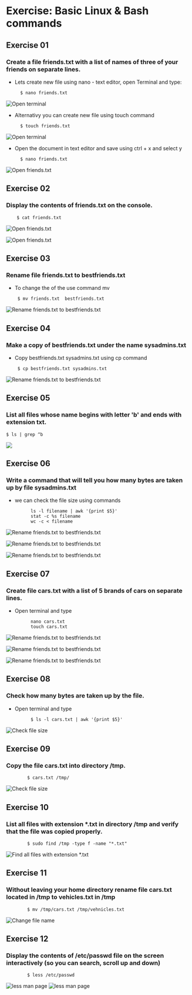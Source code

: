
# Exercise: Basic Linux & Bash commands 

## Exercise 01

### Create a file friends.txt with a list of names of three of your friends on separate lines. 

* Lets create new file using nano - text editor, open Terminal and type:

        $ nano friends.txt
![Open terminal](images/1.png)

* Alternativy you can create new file using touch command

		$ touch friends.txt

![Open terminal](images/2.png)


* Open the document in text editor and save using ctrl + x and select y

		$ nano friends.txt

![Open friends.txt ](images/3.png)

## Exercise 02
### Display the contents of friends.txt on the console. 

		$ cat friends.txt

![Open friends.txt ](images/4.png)

![Open friends.txt ](images/5.png)


## Exercise 03 
### Rename file friends.txt to bestfriends.txt 

 * To change the of the use command mv
 
 	
        $ mv friends.txt  bestfriends.txt 

 
![Rename friends.txt  to bestfriends.txt ](images/6.png)

 

## Exercise 04 
### Make a copy of bestfriends.txt under the name sysadmins.txt

 * Copy bestfriends.txt sysadmins.txt using cp command
 
 	
        $ cp bestfriends.txt sysadmins.txt

 
![Rename friends.txt  to bestfriends.txt ](images/7.png)

## Exercise 05

### List all files whose name begins with letter 'b' and ends with extension txt. 

    $ ls | grep ^b


 ![](images/11.png)

## Exercise 06

###  Write a command that will tell you how many bytes are taken up by file sysadmins.txt 

* we can check the file size using commands 
 
 		    ls -l filename | awk '{print $5}'
            stat -c %s filename
            wc -c < filename



![Rename friends.txt  to bestfriends.txt ](images/9-2.png)

![Rename friends.txt  to bestfriends.txt ](images/9-3.png)

![Rename friends.txt  to bestfriends.txt ](images/9-1.png)


## Exercise 07

###  Create file cars.txt with a list of 5 brands of cars on separate lines. 

* Open terminal and type
 
            nano cars.txt
            touch cars.txt



![Rename friends.txt  to bestfriends.txt ](images/10-1.png)

![Rename friends.txt  to bestfriends.txt ](images/10-2.png)

![Rename friends.txt  to bestfriends.txt ](images/10-3.png)



## Exercise 08

###  Check how many bytes are taken up by the file. 

* Open terminal and type
 
            $ ls -l cars.txt | awk '{print $5}'
             

![Check file size ](images/12.png)

 
 
 ## Exercise 09

###  Copy the file cars.txt into directory /tmp. 

 
            $ cars.txt /tmp/
             

![Check file size ](images/13.png)
 

  ## Exercise 10

###  List all files with extension *.txt in directory /tmp and verify that the file was copied properly. 

 
            $ sudo find /tmp -type f -name "*.txt"
             

![Find all files with extension *.txt ](images/14.png)



  ## Exercise 11

###  Without leaving your home directory rename file cars.txt located in /tmp to vehicles.txt in /tmp 

 
            $ mv /tmp/cars.txt /tmp/vehnicles.txt
             

![Change file name](images/15.png)
 

 ## Exercise 12

###  Display the contents of /etc/passwd file on the screen interactively (so you can search, scroll up and down) 

 
            $ less /etc/passwd
             

![less man page ](images/16.png)
![less man page ](images/17.png)

 